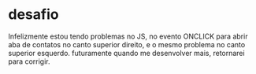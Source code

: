 # desafio

Infelizmente estou tendo problemas no JS, no evento ONCLICK para abrir aba de contatos no canto superior direito, e o mesmo problema no canto superior esquerdo.
futuramente quando me desenvolver mais, retornarei para corrigir.
